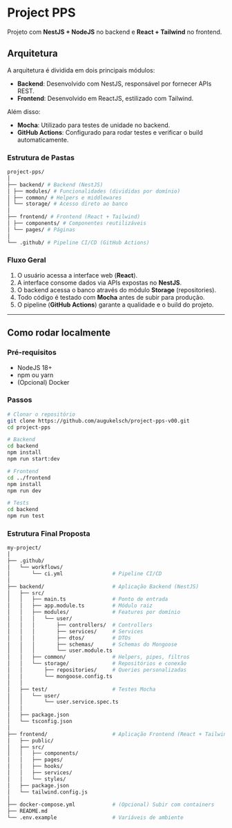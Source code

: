 # Project PPS

Projeto com **NestJS + NodeJS** no backend e **React + Tailwind** no frontend.

## **Arquitetura**
A arquitetura é dividida em dois principais módulos:

- **Backend**: Desenvolvido com NestJS, responsável por fornecer APIs REST.
- **Frontend**: Desenvolvido em ReactJS, estilizado com Tailwind.

Além disso:
- **Mocha**: Utilizado para testes de unidade no backend.
- **GitHub Actions**: Configurado para rodar testes e verificar o build automaticamente.

### **Estrutura de Pastas**

```bash
project-pps/
│
├── backend/ # Backend (NestJS)
│ ├── modules/ # Funcionalidades (divididas por domínio)
│ ├── common/ # Helpers e middlewares
│ └── storage/ # Acesso direto ao banco
│
├── frontend/ # Frontend (React + Tailwind)
│ ├── components/ # Componentes reutilizáveis
│ └── pages/ # Páginas
│
└── .github/ # Pipeline CI/CD (GitHub Actions)
```

### **Fluxo Geral**
1. O usuário acessa a interface web (**React**).
2. A interface consome dados via APIs expostas no **NestJS**.
3. O backend acessa o banco através do módulo **Storage** (repositories).
4. Todo código é testado com **Mocha** antes de subir para produção.
5. O pipeline (**GitHub Actions**) garante a qualidade e o build do projeto.

---

## **Como rodar localmente**

### **Pré-requisitos**
- NodeJS 18+
- npm ou yarn
- (Opcional) Docker

### **Passos**
```bash
# Clonar o repositório
git clone https://github.com/augukelsch/project-pps-v00.git
cd project-pps

# Backend
cd backend
npm install
npm run start:dev

# Frontend
cd ../frontend
npm install
npm run dev

# Tests
cd backend
npm run test

```

### **Estrutura Final Proposta**

```bash
my-project/
│
├── .github/
│   └── workflows/
│       └── ci.yml                # Pipeline CI/CD
│
├── backend/                      # Aplicação Backend (NestJS)
│   ├── src/
│   │   ├── main.ts               # Ponto de entrada
│   │   ├── app.module.ts         # Módulo raiz
│   │   ├── modules/              # Features por domínio
│   │   │   └── user/
│   │   │       ├── controllers/  # Controllers
│   │   │       ├── services/     # Services
│   │   │       ├── dtos/         # DTOs
│   │   │       ├── schemas/      # Schemas do Mongoose
│   │   │       └── user.module.ts
│   │   ├── common/               # Helpers, pipes, filtros
│   │   └── storage/              # Repositórios e conexão
│   │       ├── repositories/     # Queries personalizadas
│   │       └── mongoose.config.ts
│   │
│   ├── test/                     # Testes Mocha
│   │   └── user/
│   │       └── user.service.spec.ts
│   │
│   ├── package.json
│   └── tsconfig.json
│
├── frontend/                     # Aplicação Frontend (React + Tailwind)
│   ├── public/
│   ├── src/
│   │   ├── components/           
│   │   ├── pages/                
│   │   ├── hooks/                
│   │   ├── services/             
│   │   └── styles/               
│   ├── package.json
│   └── tailwind.config.js
│
├── docker-compose.yml            # (Opcional) Subir com containers
├── README.md
└── .env.example                  # Variáveis de ambiente

